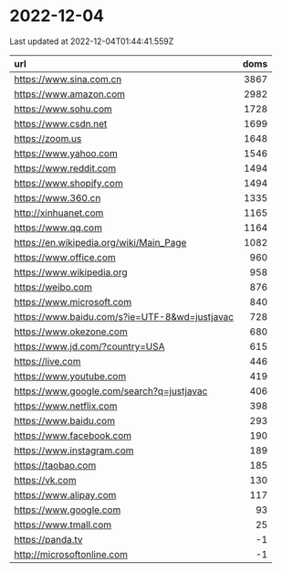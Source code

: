 # 2022-12-04

<!-- BEGIN -->
Last updated at 2022-12-04T01:44:41.559Z

url | doms
:- | -:
https://www.sina.com.cn | 3867
https://www.amazon.com | 2982
https://www.sohu.com | 1728
https://www.csdn.net | 1699
https://zoom.us | 1648
https://www.yahoo.com | 1546
https://www.reddit.com | 1494
https://www.shopify.com | 1494
https://www.360.cn | 1335
http://xinhuanet.com | 1165
https://www.qq.com | 1164
https://en.wikipedia.org/wiki/Main_Page | 1082
https://www.office.com | 960
https://www.wikipedia.org | 958
https://weibo.com | 876
https://www.microsoft.com | 840
https://www.baidu.com/s?ie=UTF-8&wd=justjavac | 728
https://www.okezone.com | 680
https://www.jd.com/?country=USA | 615
https://live.com | 446
https://www.youtube.com | 419
https://www.google.com/search?q=justjavac | 406
https://www.netflix.com | 398
https://www.baidu.com | 293
https://www.facebook.com | 190
https://www.instagram.com | 189
https://taobao.com | 185
https://vk.com | 130
https://www.alipay.com | 117
https://www.google.com | 93
https://www.tmall.com | 25
https://panda.tv | -1
http://microsoftonline.com | -1
<!-- END -->
